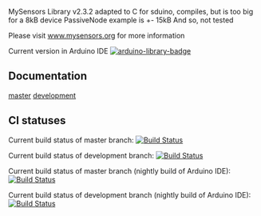 MySensors Library v2.3.2
adapted to C for sduino, compiles, but is too big for a 8kB device
PassiveNode example is +- 15kB
And so, not tested


Please visit www.mysensors.org for more information

Current version in Arduino IDE [![arduino-library-badge](https://www.ardu-badge.com/badge/MySensors.svg)](https://www.ardu-badge.com/MySensors)

Documentation
-------------
[master](https://www.mysensors.org/apidocs/index.html) [development](https://www.mysensors.org/apidocs-beta/index.html)

CI statuses
-----------
Current build status of master branch: [![Build Status](https://ci.mysensors.org/job/MySensors/job/MySensors/job/master/badge/icon)](https://ci.mysensors.org/job/MySensors/job/MySensors/job/master/)

Current build status of development branch: [![Build Status](https://ci.mysensors.org/job/MySensors/job/MySensors/job/development/badge/icon)](https://ci.mysensors.org/job/MySensors/job/MySensors/job/development/)

Current build status of master branch (nightly build of Arduino IDE): [![Build Status](https://ci.mysensors.org/job/MySensors-nightly-IDE/job/MySensors/job/master/badge/icon)](https://ci.mysensors.org/job/MySensors-nightly-IDE/job/MySensors/job/master/)

Current build status of development branch (nightly build of Arduino IDE): [![Build Status](https://ci.mysensors.org/job/MySensors-nightly-IDE/job/MySensors/job/development/badge/icon)](https://ci.mysensors.org/job/MySensors-nightly-IDE/job/MySensors/job/development/)